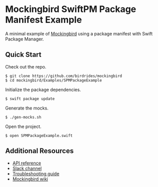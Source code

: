 # Mockingbird SwiftPM Package Manifest Example

A minimal example of [Mockingbird](https://github.com/birdrides/mockingbird) using a package manifest with Swift Package Manager.

## Quick Start

Check out the repo.

```console
$ git clone https://github.com/birdrides/mockingbird
$ cd mockingbird/Examples/SPMPackageExample
```

Initialize the package dependencies.

```console
$ swift package update
```

Generate the mocks.

```console
$ ./gen-mocks.sh
```

Open the project.

```console
$ open SPMPackageExample.swift
```

## Additional Resources

- [API reference](https://birdrides.github.io/mockingbird/latest/)
- [Slack channel](https://join.slack.com/t/birdopensource/shared_invite/zt-wogxij50-3ZM7F8ZxFXvPkE0j8xTtmw)
- [Troubleshooting guide](https://github.com/birdrides/mockingbird/wiki/Troubleshooting)
- [Mockingbird wiki](https://github.com/birdrides/mockingbird/wiki/)

